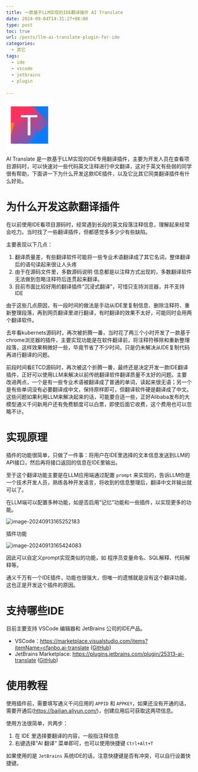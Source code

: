 ```yaml
---
title: 一款基于LLM实现的IDE翻译插件 AI Translate
date: 2024-09-04T14:31:27+08:00
type: post
toc: true
url: /posts/llm-ai-translate-plugin-for-ide
categories:
  - 其它
tags:
  - ide
  - vscode
  - jetbrains
  - plugin
 
---
```


![logo.png](https://github.com/cfanbo/ai-translate/blob/main/img/logo.png?raw=true)

AI Translate 是一款基于LLM实现的IDE专用翻译插件，主要为开发人员在查看项目源码时，可以快速对一些代码英文注释进行中文翻译，这对于英文有些弱的同学很有帮助，下面讲一下为什么开发这款IDE插件，以及它比其它同类翻译插件有什么好处。



# 为什么开发这款翻译插件

在以前使用IDE看项目源码时，经常遇到长段的英文段落注释信息，理解起来经常会吃力。当时找了一些翻译插件，但都感觉多多少少有些缺陷。

主要表现以下几点：

1. 翻译质量差，有些翻译软件可能将一些专业术语翻译成了其它名词，整体翻译后的语句读起来很让人头疼
2. 由于在源码文件里，多数源码说明 信息都是以注释方式出现的，多数翻译软件无法做到忽略注释符后连贯起来翻译。
3. 目前市面比较好用的翻译插件“沉浸式翻译”，可惜只支持浏览器，并不支持IDE

由于这些几点原因，有一段时间的做法是手动从IDE里复制信息、删除注释符、重新整理段落，再到网页翻译里进行翻译，有时翻译的效果不太好，可能同时会用两个翻译软件。

去年看kubernets源码时，再次被折腾一番，当时花了两三个小时开发了一款基于chrome浏览器的插件，主要实现功能是在软件翻译前，将注释符移除和重新整理段落，这样效果稍微好一些，毕竟节省了不少时间，只是仍未解决从IDE复制代码再进行翻译的问题。

前段时间看ETCD源码时，再次被这个折腾一番，最终还是决定开发一款IDE翻译插件，正好可以使用LLM来解决以前传统翻译软件翻译质量不太好的问题。主要改进两点，一个是有一些专业术语被翻译成了普通的单词，读起来很无语；另一个是有些单词没有必要翻译成中文，保持原样即可，但翻译软件硬是翻译成了中文。这些问题如果利用LLM来解决起来的话，可能要合适一些，正好Alibaba发布的大模型通义千问新用户还有免费额度可以白票，即使后面它收费，这个费用也可以忽略不计。



# 实现原理

插件的功能很简单，只做了一件事：将用户在IDE里选择的文本信息发送到LLM的API接口，然后再将接口返回的信息在IDE里输出。

至于这个翻译功能主要是在LLM应用端通过配置 `prompt` 来实现的，告诉LLM你是一个技术开发人员，熟练各种开发语言，将收到的信息整理后，翻译中文并输出就可以了。

在LLM端可以配置多种功能，如是否启用“记忆”功能和一些插件，以实现更多的功能。

![image-20240913165252183](https://blogstatic.haohtml.com//uploads/2024/09/image-20240913165252183.png)

插件功能

![image-20240913165424083](https://blogstatic.haohtml.com//uploads/2024/09/image-20240913165424083.png)

因此可以自定义prompt实现类似的功能，如 程序员变量命名、SQL解释、代码解释等。

通义千万有一个IDE插件，功能也很强大，但唯一的遗憾就是没有这个翻译功能，这也正是开发这个插件的原因。

# 支持哪些IDE

目前主要支持 VSCode 编辑器和 JetBrains 公司的IDE产品。

- VSCode：https://marketplace.visualstudio.com/items?itemName=cfanbo.ai-translate  ([GitHub](https://github.com/cfanbo/ai-translate))
- JetBrains Marketplace: https://plugins.jetbrains.com/plugin/25313-ai-translate ([GitHub](https://github.com/cfanbo/intellij-ai-translate))



# 使用教程

使用插件前，需要填写通义千问应用的 `APPID` 和  `APPKEY`，如果还没有开通的话，需要开通后(https://bailian.aliyun.com/)，创建应用后可获取这两项信息。

使用方法很简单，共两步：

1. 在  IDE 里选择要翻译的内容，一般指注释信息
2. 右键选择“AI 翻译“ 菜单即可，也可以使用快捷键 `Ctrl+Alt+T`

如果使用的是 `JetBrains` 系统IDE的话，注意快捷键是否有冲突，可以自行设置快捷键。







